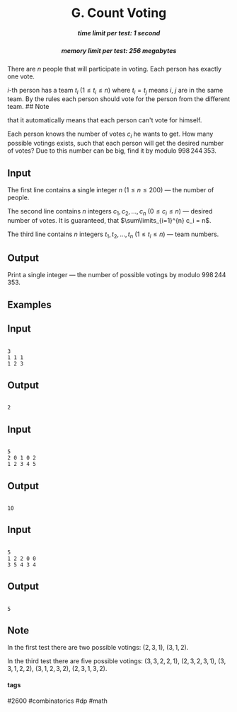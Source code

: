 <h1 style='text-align: center;'> G. Count Voting</h1>

<h5 style='text-align: center;'>time limit per test: 1 second</h5>
<h5 style='text-align: center;'>memory limit per test: 256 megabytes</h5>

There are $n$ people that will participate in voting. Each person has exactly one vote.

$i$-th person has a team $t_i$ ($1 \leq t_i \leq n$) where $t_i = t_j$ means $i$, $j$ are in the same team. By the rules each person should vote for the person from the different team. ## Note

 that it automatically means that each person can't vote for himself.

Each person knows the number of votes $c_i$ he wants to get. How many possible votings exists, such that each person will get the desired number of votes? Due to this number can be big, find it by modulo $998\,244\,353$.

## Input

The first line contains a single integer $n$ ($1 \leq n \leq 200$) — the number of people.

The second line contains $n$ integers $c_1, c_2, \ldots, c_n$ ($0 \leq c_i \leq n$) — desired number of votes. It is guaranteed, that $\sum\limits_{i=1}^{n} c_i = n$.

The third line contains $n$ integers $t_1, t_2, \ldots, t_n$ ($1 \leq t_i \leq n$) — team numbers.

## Output

Print a single integer — the number of possible votings by modulo $998\,244\,353$.

## Examples

## Input


```

3
1 1 1
1 2 3

```
## Output


```

2

```
## Input


```

5
2 0 1 0 2
1 2 3 4 5

```
## Output


```

10

```
## Input


```

5
1 2 2 0 0
3 5 4 3 4

```
## Output


```

5

```
## Note

In the first test there are two possible votings: $(2, 3, 1)$, $(3, 1, 2)$.

In the third test there are five possible votings: $(3, 3, 2, 2, 1)$, $(2, 3, 2, 3, 1)$, $(3, 3, 1, 2, 2)$, $(3, 1, 2, 3, 2)$, $(2, 3, 1, 3, 2)$.



#### tags 

#2600 #combinatorics #dp #math 